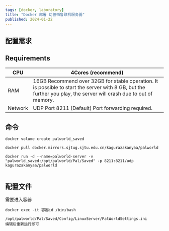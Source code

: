 ```yaml
---
tags: [docker, laboratory]
title: "Docker 部署 幻兽帕鲁联机服务器"
published: 2024-01-22
---
```


## 配置需求

## Requirements

| CPU | 4Cores (recommend) |
| --- | --- |
| RAM | 16GB Recommend over 32GB for stable operation. It is possible to start the server with 8 GB, but the further you play, the server will crash due to out of memory. |
| Network | UDP Port 8211 (Default) Port forwarding required. |

## 命令

```shell
docker volume create palworld_saved

docker pull docker.mirrors.sjtug.sjtu.edu.cn/kagurazakanyaa/palworld

docker run -d --name=palworld-server -v "palworld_saved:/opt/palworld/Pal/Saved" -p 8211:8211/udp kagurazakanyaa/palworld
```

<picture>
    <source srcset="https://s3.catcat.blog/images/2024/01/image-30.avif" type="image/avif">
    <source srcset="https://s3.catcat.blog/images/2024/01/image-30.webp" type="image/webp">
    <img src="https://s3.catcat.blog/images/2024/01/image-30.jpg" alt="" loading="lazy">
</picture>

## 配置文件

需要进入容器

```shell
docker exec -it 容器id /bin/bash 
```

```shell
/opt/palworld/Pal/Saved/Config/LinuxServer/PalWorldSettings.ini
编辑后重新运行即可
```

<picture>
    <source srcset="https://s3.catcat.blog/images/2024/01/image-31.avif" type="image/avif">
    <source srcset="https://s3.catcat.blog/images/2024/01/image-31.webp" type="image/webp">
    <img src="https://s3.catcat.blog/images/2024/01/image-31.jpg" alt="" loading="lazy">
</picture>

<picture>
    <source srcset="https://s3.catcat.blog/images/2024/01/123837134e190d6c96e26f2b5e12126a.avif" type="image/avif">
    <source srcset="https://s3.catcat.blog/images/2024/01/123837134e190d6c96e26f2b5e12126a.webp" type="image/webp">
    <img src="https://s3.catcat.blog/images/2024/01/123837134e190d6c96e26f2b5e12126a.jpg" alt="" loading="lazy">
</picture>